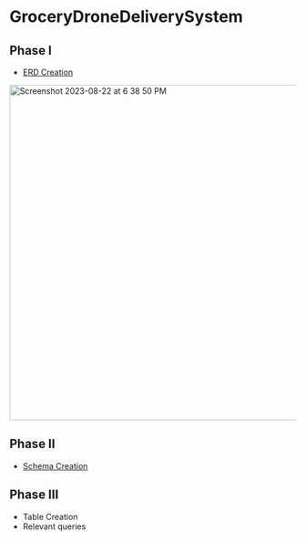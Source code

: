 # GroceryDroneDeliverySystem

## Phase I 
* [ERD Creation](https://github.com/fxie48/GroceryDroneDeliverySystem/files/12413485/Phase.I.ERD.pdf)

<img width="589" alt="Screenshot 2023-08-22 at 6 38 50 PM" src="https://github.com/fxie48/GroceryDroneDeliverySystem/assets/72349641/ee636e7c-c5e8-4f40-8110-00fd436450d6">

## Phase II
* [Schema Creation](https://github.com/fxie48/GroceryDroneDeliverySystem/files/12413482/cs4400_phase2_schema_team63.pdf)


## Phase III 
* Table Creation
* Relevant queries


